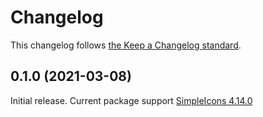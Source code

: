 # Changelog

This changelog follows [the Keep a Changelog standard](https://keepachangelog.com).


## 0.1.0 (2021-03-08)

Initial release.
Current package support [SimpleIcons 4.14.0](https://github.com/simple-icons/simple-icons/releases/tag/4.14.0)
